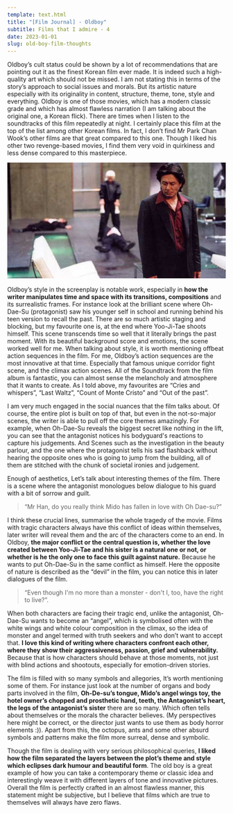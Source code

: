 ```yaml
---
template: text.html
title: "[Film Journal] - Oldboy"
subtitle: Films that I admire - 4
date: 2023-01-01
slug: old-boy-film-thoughts
---
```


Oldboy’s cult status could be shown by a lot of recommendations that are pointing out it as the finest Korean film ever made. It is indeed such a high-quality art which should not be missed. I am not stating this in terms of the story’s approach to social issues and morals. But its artistic nature especially with its originality in content, structure, theme, tone, style and everything. Oldboy is one of those movies, which has a modern classic grade and which has almost flawless narration (I am talking about the original one, a Korean flick). There are times when I listen to the soundtracks of this film repeatedly at night. I certainly place this film at the top of the list among other Korean films. In fact, I don’t find Mr Park Chan Wook’s other films are that great compared to this one. Though I liked his other two revenge-based movies, I find them very void in quirkiness and less dense compared to this masterpiece.

![From the movie Oldboy(2003)](/static/res/old-boy-film-thoughts/oldboy.jpeg)

Oldboy’s style in the screenplay is notable work, especially in **how the writer manipulates time and space with its transitions, compositions** and its surrealistic frames. For instance look at the brilliant scene where Oh-Dae-Su (protagonist) saw his younger self in school and running behind his teen version to recall the past. There are so much artistic staging and blocking, but my favourite one is, at the end where Yoo-Ji-Tae shoots himself. This scene transcends time so well that it literally brings the past moment. With its beautiful background score and emotions, the scene worked well for me. When talking about style, it is worth mentioning offbeat action sequences in the film. For me, Oldboy’s action sequences are the most innovative at that time. Especially that famous unique corridor fight scene, and the climax action scenes. All of the Soundtrack from the film album is fantastic, you can almost sense the melancholy and atmosphere that it wants to create. As I told above, my favourites are “Cries and whispers”, “Last Waltz”, “Count of Monte Cristo” and “Out of the past”.

I am very much engaged in the social nuances that the film talks about. Of course, the entire plot is built on top of that, but even in the not-so-major scenes, the writer is able to pull off the core themes amazingly. For example, when Oh-Dae-Su reveals the biggest secret like nothing in the lift, you can see that the antagonist notices his bodyguard's reactions to capture his judgements. And Scenes such as the investigation in the beauty parlour, and the one where the protagonist tells his sad flashback without hearing the opposite ones who is going to jump from the building, all of them are stitched with the chunk of societal ironies and judgement.

Enough of aesthetics, Let’s talk about interesting themes of the film. There is a scene where the antagonist monologues below dialogue to his guard with a bit of sorrow and guilt.

> “Mr Han, do you really think Mido has fallen in love with Oh Dae-su?”
> 

I think these crucial lines, summarise the whole tragedy of the movie. Films with tragic characters always have this conflict of ideas within themselves, later writer will reveal them and the arc of the characters come to an end. In Oldboy, **the major conflict or the central question is, whether the love created between Yoo-Ji-Tae and his sister is a natural one or not, or whether is he the only one to face this guilt against nature.** Because he wants to put Oh-Dae-Su in the same conflict as himself. Here the opposite of nature is described as the “devil” in the film, you can notice this in later dialogues of the film.

> “Even though I'm no more than a monster - don't I, too, have the right to live?”.
> 

When both characters are facing their tragic end, unlike the antagonist, Oh-Dae-Su wants to become an “angel”, which is symbolised often with the white wings and white colour composition in the climax, so the idea of monster and angel termed with truth seekers and who don’t want to accept that. **I love this kind of writing where characters confront each other, where they show their aggressiveness, passion, grief and vulnerability.** Because that is how characters should behave at those moments, not just with blind actions and shootouts, especially for emotion-driven stories.

The film is filled with so many symbols and allegories, It’s worth mentioning some of them. For instance just look at the number of organs and body parts involved in the film, **Oh-De-su’s tongue, Mido’s angel wings toy, the hotel owner’s chopped and prosthetic hand, teeth, the Antagonist’s heart, the legs of the antagonist’s sister** there are so many. Which often tells about themselves or the morals the character believes. (My perspectives here might be correct, or the director just wants to use them as body horror elements :)). Apart from this, the octopus, ants and some other absurd symbols and patterns make the film more surreal, dense and symbolic.

Though the film is dealing with very serious philosophical queries, **I liked how the film separated the layers between the plot’s theme and style which eclipses dark humour and beautiful form**. The old boy is a great example of how you can take a contemporary theme or classic idea and interestingly weave it with different layers of tone and innovative pictures. Overall the film is perfectly crafted in an almost flawless manner, this statement might be subjective, but I believe that films which are true to themselves will always have zero flaws.
